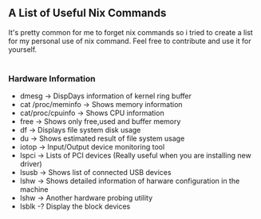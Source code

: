 ## A List of Useful Nix Commands
It's pretty common for me to forget nix commands so i tried to create a list for my personal use of nix command. Feel free to contribute and use it for yourself. <br><br>
### Hardware Information
- dmesg -> DispDays information of kernel ring buffer
- cat /proc/meminfo -> Shows memory information
- cat/proc/cpuinfo -> Shows CPU information
- free -> Shows only free,used and buffer memory
- df -> Displays file system disk usage
- du -> Shows estimated result of file system usage
- iotop -> Input/Output device monitoring tool
- lspci -> Lists of PCI devices (Really useful when you are installing new driver)
- lsusb -> Shows list of connected USB devices
- lshw -> Shows detailed information of harware configuration in the machine
- lshw -> Another hardware probing utility
- lsblk -? Display the block devices

